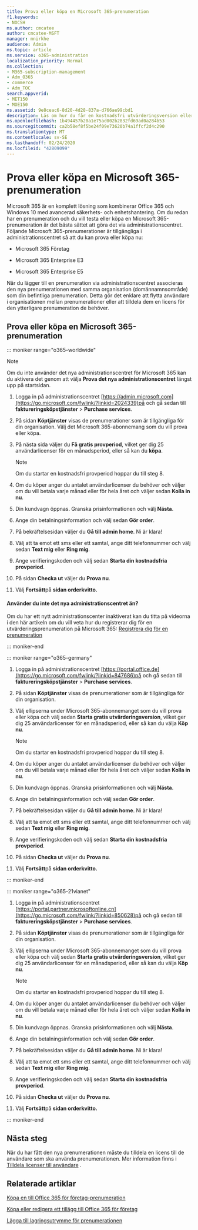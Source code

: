 ```yaml
---
title: Prova eller köpa en Microsoft 365-prenumeration
f1.keywords:
- NOCSH
ms.author: cmcatee
author: cmcatee-MSFT
manager: mnirkhe
audience: Admin
ms.topic: article
ms.service: o365-administration
localization_priority: Normal
ms.collection:
- M365-subscription-management
- Adm_O365
- commerce
- Adm_TOC
search.appverid:
- MET150
- MOE150
ms.assetid: 9e8ceac6-8d20-4d28-837a-d766ae99cbd1
description: Läs om hur du får en kostnadsfri utvärderingsversion eller köper en prenumeration på Microsoft 365.
ms.openlocfilehash: 1b494457b20a1e75ad002b2832fd69ad0a284b53
ms.sourcegitcommit: ca2b58ef8f5be24f09e73620b74a1ffcf2d4c290
ms.translationtype: MT
ms.contentlocale: sv-SE
ms.lasthandoff: 02/24/2020
ms.locfileid: "42809099"
---
```

# <a name="try-or-buy-a-microsoft-365-subscription"></a>Prova eller köpa en Microsoft 365-prenumeration

Microsoft 365 är en komplett lösning som kombinerar Office 365 och Windows 10 med avancerad säkerhets- och enhetshantering. Om du redan har en prenumeration och du vill testa eller köpa en Microsoft 365-prenumeration är det bästa sättet att göra det via administrationscentret. Följande Microsoft 365-prenumerationer är tillgängliga i administrationscentret så att du kan prova eller köpa nu:
  
- Microsoft 365 Företag

- Microsoft 365 Enterprise E3

- Microsoft 365 Enterprise E5

När du lägger till en prenumeration via administrationscentret associeras den nya prenumerationen med samma organisation (domännamnsområde) som din befintliga prenumeration. Detta gör det enklare att flytta användare i organisationen mellan prenumerationer eller att tilldela dem en licens för den ytterligare prenumeration de behöver.
  
## <a name="try-or-buy-a-microsoft-365-subscription"></a>Prova eller köpa en Microsoft 365-prenumeration

::: moniker range="o365-worldwide"

> [!NOTE]
> Om du inte använder det nya administrationscentret för Microsoft 365 kan du aktivera det genom att välja **Prova det nya administrationscentret** längst upp på startsidan.

1. Logga in på administrationscentret [https://admin.microsoft.com](https://go.microsoft.com/fwlink/?linkid=2024339)på och gå sedan till **faktureringsköpstjänster** \> **Purchase services**.

2. På sidan **Köptjänster** visas de prenumerationer som är tillgängliga för din organisation. Välj det Microsoft 365-abonnemang som du vill prova eller köpa.

3. På nästa sida väljer du **Få gratis provperiod**, vilket ger dig 25 användarlicenser för en månadsperiod, eller så kan du **köpa**.

    > [!NOTE]
    > Om du startar en kostnadsfri provperiod hoppar du till steg 8.
  
4. Om du köper anger du antalet användarlicenser du behöver och väljer om du vill betala varje månad eller för hela året och väljer sedan **Kolla in nu**.

5. Din kundvagn öppnas. Granska prisinformationen och välj **Nästa**.

6. Ange din betalningsinformation och välj sedan **Gör order**.

7. På bekräftelsesidan väljer du **Gå till admin home**. Ni är klara!

8. Välj att ta emot ett sms eller ett samtal, ange ditt telefonnummer och välj sedan **Text mig** eller **Ring mig**.

9. Ange verifieringskoden och välj sedan **Starta din kostnadsfria provperiod**.

10. På sidan **Checka ut** väljer du **Prova nu**.

11. Välj **Fortsätt**på **sidan orderkvitto.**

#### <a name="not-using-the-new-admin-center-yet"></a>Använder du inte det nya administrationscentret än?

Om du har ett nytt administrationscenter inaktiverat kan du titta på videorna i den här artikeln om du vill veta hur du registrerar dig för en utvärderingsprenumeration på Microsoft 365: [Registrera dig för en prenumeration](https://support.office.com/article/sign-up-for-a-microsoft-subscription-9ac1a0f1-789b-4143-b954-5821d5d89298)

::: moniker-end

::: moniker range="o365-germany"
1. Logga in på administrationscentret [https://portal.office.de](https://go.microsoft.com/fwlink/?linkid=847686)på och gå sedan till **faktureringsköpstjänster** \> **Purchase services**.

2. På sidan **Köptjänster** visas de prenumerationer som är tillgängliga för din organisation. 

3. Välj ellipserna under Microsoft 365-abonnemanget som du vill prova eller köpa och välj sedan **Starta gratis utvärderingsversion**, vilket ger dig 25 användarlicenser för en månadsperiod, eller så kan du välja **Köp nu**.

    > [!NOTE]
    > Om du startar en kostnadsfri provperiod hoppar du till steg 8.
  
4. Om du köper anger du antalet användarlicenser du behöver och väljer om du vill betala varje månad eller för hela året och väljer sedan **Kolla in nu**.

5. Din kundvagn öppnas. Granska prisinformationen och välj **Nästa**.

6. Ange din betalningsinformation och välj sedan **Gör order**.

7. På bekräftelsesidan väljer du **Gå till admin home**. Ni är klara!

8. Välj att ta emot ett sms eller ett samtal, ange ditt telefonnummer och välj sedan **Text mig** eller **Ring mig**.

9. Ange verifieringskoden och välj sedan **Starta din kostnadsfria provperiod**.

10. På sidan **Checka ut** väljer du **Prova nu**.

11. Välj **Fortsätt**på **sidan orderkvitto.**

::: moniker-end

::: moniker range="o365-21vianet"
1. Logga in på administrationscentret [https://portal.partner.microsoftonline.cn](https://go.microsoft.com/fwlink/?linkid=850628)på och gå sedan till **faktureringsköpstjänster** \> **Purchase services**.

2. På sidan **Köptjänster** visas de prenumerationer som är tillgängliga för din organisation. 

3. Välj ellipserna under Microsoft 365-abonnemanget som du vill prova eller köpa och välj sedan **Starta gratis utvärderingsversion**, vilket ger dig 25 användarlicenser för en månadsperiod, eller så kan du välja **Köp nu**.

    > [!NOTE]
    > Om du startar en kostnadsfri provperiod hoppar du till steg 8.
  
4. Om du köper anger du antalet användarlicenser du behöver och väljer om du vill betala varje månad eller för hela året och väljer sedan **Kolla in nu**.

5. Din kundvagn öppnas. Granska prisinformationen och välj **Nästa**.

6. Ange din betalningsinformation och välj sedan **Gör order**.

7. På bekräftelsesidan väljer du **Gå till admin home**. Ni är klara!

8. Välj att ta emot ett sms eller ett samtal, ange ditt telefonnummer och välj sedan **Text mig** eller **Ring mig**.

9. Ange verifieringskoden och välj sedan **Starta din kostnadsfria provperiod**.

10. På sidan **Checka ut** väljer du **Prova nu**.

11. Välj **Fortsätt**på **sidan orderkvitto.**

::: moniker-end


## <a name="next-steps"></a>Nästa steg

När du har fått den nya prenumerationen måste du tilldela en licens till de användare som ska använda prenumerationen. Mer information finns i [Tilldela licenser till användare](../admin/manage/assign-licenses-to-users.md) .

## <a name="related-articles"></a>Relaterade artiklar

[Köpa en till Office 365 för företag-prenumeration](buy-another-subscription.md)

[Köpa eller redigera ett tillägg till Office 365 för företag](buy-or-edit-an-add-on.md)

[Lägga till lagringsutrymme för prenumerationen](add-storage-space.md)

